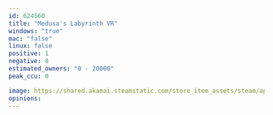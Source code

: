 ```yaml
---
id: 624560
title: "Medusa's Labyrinth VR"
windows: "true"
mac: "false"
linux: false
positive: 1
negative: 8
estimated_owners: "0 - 20000"
peak_ccu: 0

image: https://shared.akamai.steamstatic.com/store_item_assets/steam/apps/624560/header.jpg?t=1572338582
opinions:
---
```

